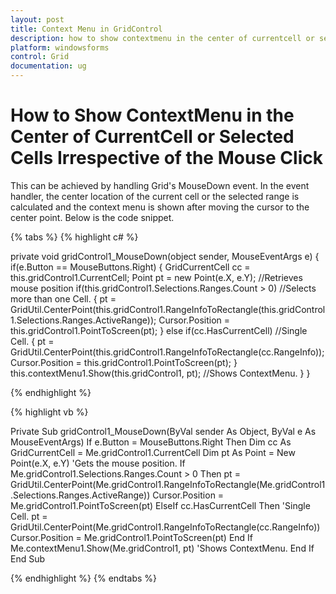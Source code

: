 ```yaml
---
layout: post
title: Context Menu in GridControl
description: how to show contextmenu in the center of currentcell or selected cells irrespective of the mouse click
platform: windowsforms
control: Grid
documentation: ug
---
```


# How to Show ContextMenu in the Center of CurrentCell or Selected Cells Irrespective of the Mouse Click

This can be achieved by handling Grid's MouseDown event. In the event handler, the center location of the current cell or the selected range is calculated and the context menu is shown after moving the cursor to the center point. Below is the code snippet.

{% tabs %}
{% highlight c# %}

private void gridControl1_MouseDown(object sender, MouseEventArgs e)
{
    if(e.Button == MouseButtons.Right)
    {
        GridCurrentCell cc = this.gridControl1.CurrentCell;
        Point pt = new Point(e.X, e.Y); //Retrieves mouse position
        if(this.gridControl1.Selections.Ranges.Count > 0) //Selects more than one Cell.
        {
              pt = GridUtil.CenterPoint(this.gridControl1.RangeInfoToRectangle(this.gridControl1.Selections.Ranges.ActiveRange));
              Cursor.Position = this.gridControl1.PointToScreen(pt);
        }
        else if(cc.HasCurrentCell) //Single Cell.
        {
             pt = GridUtil.CenterPoint(this.gridControl1.RangeInfoToRectangle(cc.RangeInfo));
             Cursor.Position = this.gridControl1.PointToScreen(pt);
        }
        this.contextMenu1.Show(this.gridControl1, pt); //Shows ContextMenu.
    }
}

{% endhighlight  %}

{% highlight vb %}

Private Sub gridControl1_MouseDown(ByVal sender As Object, ByVal e As MouseEventArgs)
If e.Button = MouseButtons.Right Then
Dim cc As GridCurrentCell = Me.gridControl1.CurrentCell
Dim pt As Point = New Point(e.X, e.Y) 'Gets the mouse position.
If Me.gridControl1.Selections.Ranges.Count > 0 Then
pt = GridUtil.CenterPoint(Me.gridControl1.RangeInfoToRectangle(Me.gridControl1.Selections.Ranges.ActiveRange))
Cursor.Position = Me.gridControl1.PointToScreen(pt)
ElseIf cc.HasCurrentCell Then 'Single Cell.
pt = GridUtil.CenterPoint(Me.gridControl1.RangeInfoToRectangle(cc.RangeInfo))
Cursor.Position = Me.gridControl1.PointToScreen(pt)
End If
Me.contextMenu1.Show(Me.gridControl1, pt) 'Shows ContextMenu.
End If
End Sub

{% endhighlight  %}
{% endtabs %}